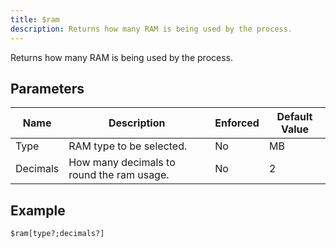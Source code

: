 ```yaml
---
title: $ram
description: Returns how many RAM is being used by the process.
---
```


Returns how many RAM is being used by the process.
## Parameters
|   Name   |                Description                | Enforced | Default Value |
|----------|-------------------------------------------|----------|---------------|
| Type     | RAM type to be selected.                  | No       | MB            |
| Decimals | How many decimals to round the ram usage. | No       |             2 |
## Example
```
$ram[type?;decimals?]
```